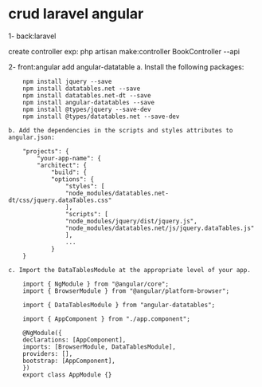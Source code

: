 # crud laravel angular
1- back:laravel 

create controller exp: php artisan make:controller BookController --api 

2- front:angular
add angular-datatable
    a. Install the following packages:

        npm install jquery --save
        npm install datatables.net --save
        npm install datatables.net-dt --save
        npm install angular-datatables --save
        npm install @types/jquery --save-dev
        npm install @types/datatables.net --save-dev

    b. Add the dependencies in the scripts and styles attributes to angular.json:

        "projects": {
            "your-app-name": {
            "architect": {
                "build": {
                "options": {
                    "styles": [
                    "node_modules/datatables.net-dt/css/jquery.dataTables.css"
                    ],
                    "scripts": [
                    "node_modules/jquery/dist/jquery.js",
                    "node_modules/datatables.net/js/jquery.dataTables.js"
                    ],
                    ...
                }
        }
    
    c. Import the DataTablesModule at the appropriate level of your app.

        import { NgModule } from "@angular/core";
        import { BrowserModule } from "@angular/platform-browser";

        import { DataTablesModule } from "angular-datatables";

        import { AppComponent } from "./app.component";

        @NgModule({
        declarations: [AppComponent],
        imports: [BrowserModule, DataTablesModule],
        providers: [],
        bootstrap: [AppComponent],
        })
        export class AppModule {}
